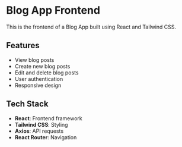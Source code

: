 # Blog App Frontend

This is the frontend of a Blog App built using React and Tailwind CSS.

## Features
- View blog posts
- Create new blog posts
- Edit and delete blog posts
- User authentication
- Responsive design

## Tech Stack
- **React**: Frontend framework
- **Tailwind CSS**: Styling
- **Axios**: API requests
- **React Router**: Navigation

